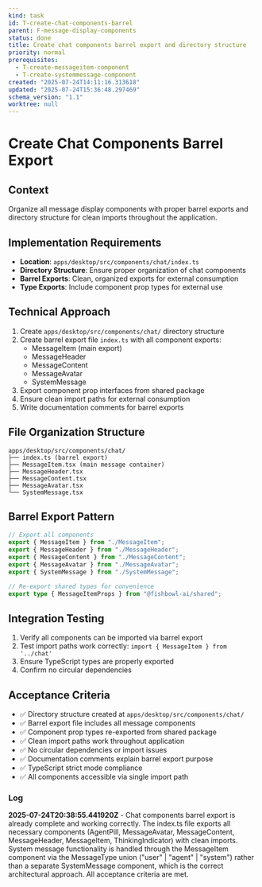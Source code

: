 ```yaml
---
kind: task
id: T-create-chat-components-barrel
parent: F-message-display-components
status: done
title: Create chat components barrel export and directory structure
priority: normal
prerequisites:
  - T-create-messageitem-component
  - T-create-systemmessage-component
created: "2025-07-24T14:11:16.313618"
updated: "2025-07-24T15:36:48.297469"
schema_version: "1.1"
worktree: null
---
```


# Create Chat Components Barrel Export

## Context

Organize all message display components with proper barrel exports and directory structure for clean imports throughout the application.

## Implementation Requirements

- **Location**: `apps/desktop/src/components/chat/index.ts`
- **Directory Structure**: Ensure proper organization of chat components
- **Barrel Exports**: Clean, organized exports for external consumption
- **Type Exports**: Include component prop types for external use

## Technical Approach

1. Create `apps/desktop/src/components/chat/` directory structure
2. Create barrel export file `index.ts` with all component exports:
   - MessageItem (main export)
   - MessageHeader
   - MessageContent
   - MessageAvatar
   - SystemMessage
3. Export component prop interfaces from shared package
4. Ensure clean import paths for external consumption
5. Write documentation comments for barrel exports

## File Organization Structure

```
apps/desktop/src/components/chat/
├── index.ts (barrel export)
├── MessageItem.tsx (main message container)
├── MessageHeader.tsx
├── MessageContent.tsx
├── MessageAvatar.tsx
└── SystemMessage.tsx
```

## Barrel Export Pattern

```typescript
// Export all components
export { MessageItem } from "./MessageItem";
export { MessageHeader } from "./MessageHeader";
export { MessageContent } from "./MessageContent";
export { MessageAvatar } from "./MessageAvatar";
export { SystemMessage } from "./SystemMessage";

// Re-export shared types for convenience
export type { MessageItemProps } from "@fishbowl-ai/shared";
```

## Integration Testing

1. Verify all components can be imported via barrel export
2. Test import paths work correctly: `import { MessageItem } from '../chat'`
3. Ensure TypeScript types are properly exported
4. Confirm no circular dependencies

## Acceptance Criteria

- ✅ Directory structure created at `apps/desktop/src/components/chat/`
- ✅ Barrel export file includes all message components
- ✅ Component prop types re-exported from shared package
- ✅ Clean import paths work throughout application
- ✅ No circular dependencies or import issues
- ✅ Documentation comments explain barrel export purpose
- ✅ TypeScript strict mode compliance
- ✅ All components accessible via single import path

### Log

**2025-07-24T20:38:55.441920Z** - Chat components barrel export is already complete and working correctly. The index.ts file exports all necessary components (AgentPill, MessageAvatar, MessageContent, MessageHeader, MessageItem, ThinkingIndicator) with clean imports. System message functionality is handled through the MessageItem component via the MessageType union ("user" | "agent" | "system") rather than a separate SystemMessage component, which is the correct architectural approach. All acceptance criteria are met.
